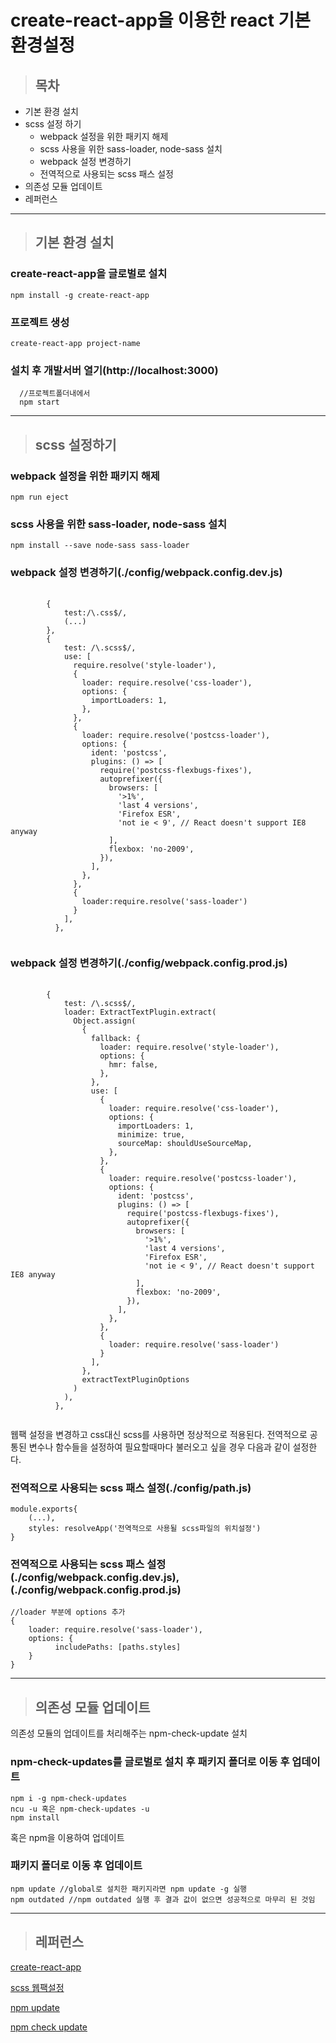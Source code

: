 # create-react-app을 이용한 react 기본환경설정
>## 목차
* 기본 환경 설치
* scss 설정 하기
    * webpack 설정을 위한 패키지 해제
    * scss 사용을 위한 sass-loader, node-sass 설치
    * webpack 설정 변경하기
    * 전역적으로 사용되는 scss 패스 설정
* 의존성 모듈 업데이트
* 레퍼런스

----
>## 기본 환경 설치

### create-react-app을 글로벌로 설치

    npm install -g create-react-app


### 프로젝트 생성
    create-react-app project-name

### 설치 후 개발서버 열기(http://localhost:3000)
      //프로젝트폴더내에서 
      npm start

---
>## scss 설정하기

### webpack 설정을 위한 패키지 해제
    npm run eject
### scss 사용을 위한 sass-loader, node-sass 설치
    npm install --save node-sass sass-loader

### webpack 설정 변경하기(./config/webpack.config.dev.js)
<pre>
    <code>
        {
            test:/\.css$/,
            (...)
        },
        {
            test: /\.scss$/,
            use: [
              require.resolve('style-loader'),
              {
                loader: require.resolve('css-loader'),
                options: {
                  importLoaders: 1,
                },
              },
              {
                loader: require.resolve('postcss-loader'),
                options: {
                  ident: 'postcss',
                  plugins: () => [
                    require('postcss-flexbugs-fixes'),
                    autoprefixer({
                      browsers: [
                        '>1%',
                        'last 4 versions',
                        'Firefox ESR',
                        'not ie < 9', // React doesn't support IE8 anyway
                      ],
                      flexbox: 'no-2009',
                    }),
                  ],
                },
              },
              {
                loader:require.resolve('sass-loader')
              }
            ],
          },
    </code>
</pre>

### webpack 설정 변경하기(./config/webpack.config.prod.js)

<pre>
    <code>
        {
            test: /\.scss$/,
            loader: ExtractTextPlugin.extract(
              Object.assign(
                {
                  fallback: {
                    loader: require.resolve('style-loader'),
                    options: {
                      hmr: false,
                    },
                  },
                  use: [
                    {
                      loader: require.resolve('css-loader'),
                      options: {
                        importLoaders: 1,
                        minimize: true,
                        sourceMap: shouldUseSourceMap,
                      },
                    },
                    {
                      loader: require.resolve('postcss-loader'),
                      options: {
                        ident: 'postcss',
                        plugins: () => [
                          require('postcss-flexbugs-fixes'),
                          autoprefixer({
                            browsers: [
                              '>1%',
                              'last 4 versions',
                              'Firefox ESR',
                              'not ie < 9', // React doesn't support IE8 anyway
                            ],
                            flexbox: 'no-2009',
                          }),
                        ],
                      },
                    },
                    {
                      loader: require.resolve('sass-loader')
                    }
                  ],
                },
                extractTextPluginOptions
              )
            ),
          },
    </code>
</pre>

<p>
웹팩 설정을 변경하고 css대신 scss를 사용하면 정상적으로 적용된다. 전역적으로 공통된 변수나 함수들을 설정하여 필요할때마다 불러오고 싶을 경우 다음과 같이 설정한다.
</p>

### 전역적으로 사용되는 scss 패스 설정(./config/path.js)
    module.exports{
        (...),
        styles: resolveApp('전역적으로 사용될 scss파일의 위치설정')
    }

### 전역적으로 사용되는 scss 패스 설정(./config/webpack.config.dev.js),(./config/webpack.config.prod.js)
    //loader 부분에 options 추가
    {
        loader: require.resolve('sass-loader'),
        options: {
              includePaths: [paths.styles]
        }
    }
---
>## 의존성 모듈 업데이트
<p>의존성 모듈의 업데이트를 처리해주는 npm-check-update 설치</p>

### npm-check-updates를 글로벌로 설치 후 패키지 폴더로 이동 후 업데이트
    npm i -g npm-check-updates
    ncu -u 혹은 npm-check-updates -u
    npm install

<p>혹은 npm을 이용하여 업데이트</p>

### 패키지 폴더로 이동 후 업데이트
    npm update //global로 설치한 패키지라면 npm update -g 실행
    npm outdated //npm outdated 실행 후 결과 값이 없으면 성공적으로 마무리 된 것임

---
>## 레퍼런스

[create-react-app](https://github.com/facebookincubator/create-react-app)

[scss 웹팩설정](https://velopert.com/3447)

[npm update](https://docs.npmjs.com/getting-started/updating-local-packages)

[npm check update](https://www.npmjs.com/package/npm-check-updates)